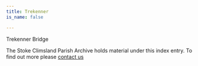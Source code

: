 ```yaml
---
title: Trekenner
is_name: false

---
```


Trekenner Bridge


The Stoke Climsland Parish Archive holds material under this index entry. To find out more please [contact us](/contact/)

